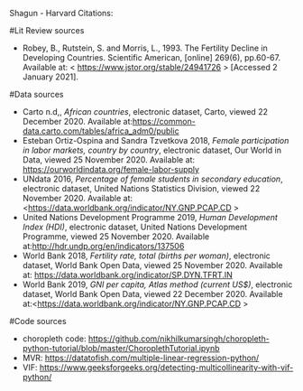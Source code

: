 
Shagun - Harvard Citations:

#Lit Review sources
* Robey, B., Rutstein, S. and Morris, L., 1993. The Fertility Decline in Developing Countries. Scientific American, [online] 269(6), pp.60-67. Available at: < https://www.jstor.org/stable/24941726 > [Accessed 2 January 2021].


#Data sources
* Carto n.d,, *African countries*, electronic dataset, Carto, viewed 22 December 2020. Available at:<https://common-data.carto.com/tables/africa_adm0/public>
* Esteban Ortiz-Ospina and Sandra Tzvetkova 2018, *Female participation in labor markets, country by country*, electronic dataset, Our World in Data, viewed 25 November 2020. Available at: <https://ourworldindata.org/female-labor-supply>
* UNdata 2016, *Percentage of female students in secondary education*, electronic dataset, United Nations Statistics Division, viewed 22 November 2020. Available at:<https://data.worldbank.org/indicator/NY.GNP.PCAP.CD >
* United Nations Development Programme 2019, *Human Development Index (HDI)*, electronic dataset, United Nations Development Programme, viewed 25 November 2020. Available at:<http://hdr.undp.org/en/indicators/137506>
* World Bank 2018, *Fertility rate, total (births per woman)*, electronic dataset, World Bank Open Data, viewed 25 November 2020. Available at: <https://data.worldbank.org/indicator/SP.DYN.TFRT.IN>
* World Bank 2019, *GNI per capita, Atlas method (current US$)*, electronic dataset, World Bank Open Data, viewed 22 December 2020. Available at:<https://data.worldbank.org/indicator/NY.GNP.PCAP.CD >



#Code sources
* choropleth code: https://github.com/nikhilkumarsingh/choropleth-python-tutorial/blob/master/ChoroplethTutorial.ipynb
* MVR: https://datatofish.com/multiple-linear-regression-python/
* VIF: https://www.geeksforgeeks.org/detecting-multicollinearity-with-vif-python/
